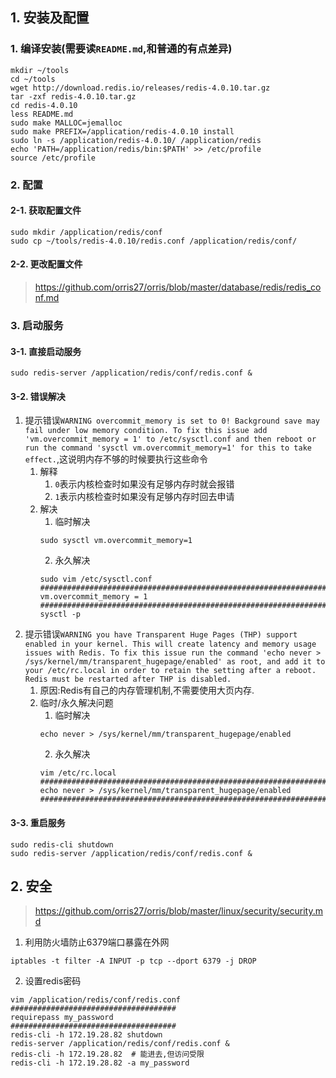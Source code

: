 ## 1. 安装及配置
### 1. 编译安装(需要读`README.md`,和普通的有点差异)
```
mkdir ~/tools
cd ~/tools
wget http://download.redis.io/releases/redis-4.0.10.tar.gz
tar -zxf redis-4.0.10.tar.gz 
cd redis-4.0.10
less README.md 
sudo make MALLOC=jemalloc
sudo make PREFIX=/application/redis-4.0.10 install
sudo ln -s /application/redis-4.0.10/ /application/redis
echo 'PATH=/application/redis/bin:$PATH' >> /etc/profile
source /etc/profile
```
### 2. 配置
#### 2-1. 获取配置文件
```
sudo mkdir /application/redis/conf
sudo cp ~/tools/redis-4.0.10/redis.conf /application/redis/conf/
```
#### 2-2. 更改配置文件
> https://github.com/orris27/orris/blob/master/database/redis/redis_conf.md


### 3. 启动服务
#### 3-1. 直接启动服务
```
sudo redis-server /application/redis/conf/redis.conf &
```
#### 3-2. 错误解决
1. 提示错误`WARNING overcommit_memory is set to 0! Background save may fail under low memory condition. To fix this issue add 'vm.overcommit_memory = 1' to /etc/sysctl.conf and then reboot or run the command 'sysctl vm.overcommit_memory=1' for this to take effect.`,这说明内存不够的时候要执行这些命令
    1. 解释
        1. `0`表示内核检查时如果没有足够内存时就会报错
        2. `1`表示内核检查时如果没有足够内存时回去申请
    2. 解决
        1. 临时解决
        ```
        sudo sysctl vm.overcommit_memory=1
        ```
        2. 永久解决
        ```
        sudo vim /etc/sysctl.conf
        ##########################################################################
        vm.overcommit_memory = 1
        ##########################################################################
        sysctl -p
        ```
2. 提示错误`WARNING you have Transparent Huge Pages (THP) support enabled in your kernel. This will create latency and memory usage issues with Redis. To fix this issue run the command 'echo never > /sys/kernel/mm/transparent_hugepage/enabled' as root, and add it to your /etc/rc.local in order to retain the setting after a reboot. Redis must be restarted after THP is disabled.`
    1. 原因:Redis有自己的内存管理机制,不需要使用大页内存.
    2. 临时/永久解决问题
        1. 临时解决
        ```
        echo never > /sys/kernel/mm/transparent_hugepage/enabled
        ```
        2. 永久解决
        ```
        vim /etc/rc.local 
        ##########################################################################
        echo never > /sys/kernel/mm/transparent_hugepage/enabled
        ##########################################################################
        ```
#### 3-3. 重启服务
```
sudo redis-cli shutdown
sudo redis-server /application/redis/conf/redis.conf &
```

## 2. 安全
> https://github.com/orris27/orris/blob/master/linux/security/security.md
1. 利用防火墙防止6379端口暴露在外网
```
iptables -t filter -A INPUT -p tcp --dport 6379 -j DROP
```
2. 设置redis密码
```
vim /application/redis/conf/redis.conf
#####################################
requirepass my_password
#####################################
redis-cli -h 172.19.28.82 shutdown
redis-server /application/redis/conf/redis.conf &
redis-cli -h 172.19.28.82  # 能进去,但访问受限
redis-cli -h 172.19.28.82 -a my_password
```
